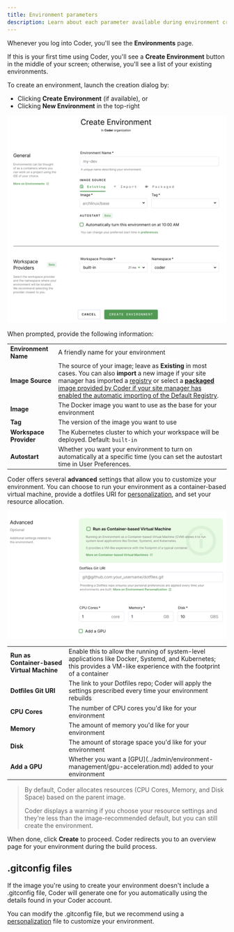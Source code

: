 ```yaml
---
title: Environment parameters
description: Learn about each parameter available during environment creation.
---
```


Whenever you log into Coder, you'll see the **Environments** page.

If this is your first time using Coder, you'll see a **Create Environment**
button in the middle of your screen; otherwise, you'll see a list of your
existing environments.

To create an environment, launch the creation dialog by:

- Clicking **Create Environment** (if available), or
- Clicking **New Environment** in the top-right

![Create an Environment](../assets/create-env.png)

When prompted, provide the following information:

<table>
    <tr>
        <td><b>Environment Name</b></td>
        <td>A friendly name for your environment</td>
    </tr>
    <tr>
        <td><b>Image Source</b></td>
        <td>The source of your image; leave as <b>Existing</b> in most cases.
        You can also <b>import</b> a new image if your site manager has imported
            a <a href="../admin/registries/index.md">registry</a> or select a <b><a
            href="https://github.com/cdr/enterprise-images">packaged</
            a></b> image provided by Coder if your site manager has
            enabled the automatic importing of the <a
            href="../admin/registries/default-registry.md">Default Registry</a>.
        </td>
    </tr>
    <tr>
        <td><b>Image</b></td>
        <td>The Docker image you want to use as the base for your environment</td>
    </tr>
    <tr>
        <td><b>Tag</b></td>
        <td>The version of the image you want to use</td>
    </tr>
    <tr>
        <td><b>Workspace Provider</b></td>
        <td>The Kubernetes cluster to which your workspace will be deployed.
        Default: <code>built-in</code></td>
    </tr>
        <tr>
        <td><b>Autostart</b></td>
        <td>Whether you want your environment to turn on automatically at a
        specific time (you can set the autostart time in User Preferences.</td>
    </tr>
</table>

Coder offers several **advanced** settings that allow you to customize your
environment. You can choose to run your environment as a container-based virtual
machine, provide a dotfiles URI for [personalization](personalization.md), and
set your resource allocation.

![Environment Setup Advanced Settings](../assets/advanced-env-config.png)

<table>
    <tr>
        <td><b>Run as Container-based Virtual Machine</b></td>
        <td>Enable this to allow the running of system-level applications like
        Docker, Systemd, and Kubernetes; this provides a VM-like experience with
        the footprint of a container</td>
    </tr>
    <tr>
        <td><b>Dotfiles Git URI</b></td>
        <td>The link to your Dotfiles repo; Coder will apply the settings
        prescribed every time your environment rebuilds</td>
    </tr>
    <tr>
        <td><b>CPU Cores</b></td>
        <td>The number of CPU cores you'd like for your environment</td>
    </tr>
    <tr>
        <td><b>Memory</b></td>
        <td>The amount of memory you'd like for your environment</td>
    </tr>
    <tr>
        <td><b>Disk</b></td>
        <td>The amount of storage space you'd like for your environment</td>
    </tr>
    <tr>
        <td><b>Add a GPU</b></td>
        <td>Whether you want a
        [GPU](../admin/environment-management/gpu-acceleration.md) added to
        your environment</td>
    </tr>
</table>

> By default, Coder allocates resources (CPU Cores, Memory, and Disk Space)
> based on the parent image.
>
> Coder displays a warning if you choose your resource settings and they're less
> than the image-recommended default, but you can still create the environment.

When done, click **Create** to proceed. Coder redirects you to an overview page
for your environment during the build process.

## .gitconfig files

If the image you're using to create your environment doesn't include a
.gitconfig file, Coder will generate one for you automatically using the details
found in your Coder account.

You can modify the .gitconfig file, but we recommend using a
[personalization](personalization.md) file to customize your environment.
